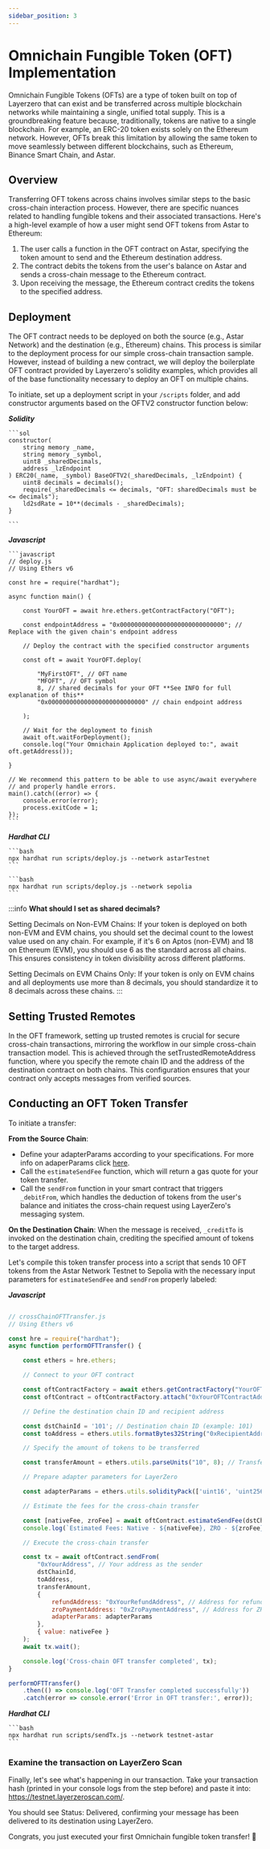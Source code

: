 ```yaml
---
sidebar_position: 3
---
```


# Omnichain Fungible Token (OFT) Implementation

Omnichain Fungible Tokens (OFTs) are a type of token built on top of Layerzero that can exist and be transferred across multiple blockchain networks while maintaining a single, unified total supply. This is a groundbreaking feature because, traditionally, tokens are native to a single blockchain. For example, an ERC-20 token exists solely on the Ethereum network. However, OFTs break this limitation by allowing the same token to move seamlessly between different blockchains, such as Ethereum, Binance Smart Chain, and Astar.

## Overview

Transferring OFT tokens across chains involves similar steps to the basic cross-chain interaction process. However, there are specific nuances related to handling fungible tokens and their associated transactions. Here's a high-level example of how a user might send OFT tokens from Astar to Ethereum:

1. The user calls a function in the OFT contract on Astar, specifying the token amount to send and the Ethereum destination address.
2. The contract debits the tokens from the user's balance on Astar and sends a cross-chain message to the Ethereum contract.
3. Upon receiving the message, the Ethereum contract credits the tokens to the specified address.

## Deployment

The OFT contract needs to be deployed on both the source (e.g., Astar Network) and the destination (e.g., Ethereum) chains. This process is similar to the deployment process for our simple cross-chain transaction sample. However, instead of building a new contract, we will deploy the boilerplate OFT contract provided by Layerzero's solidity examples, which provides all of the base functionality necessary to deploy an OFT on multiple chains.



To initiate, set up a deployment script in your `/scripts` folder, and add constructor arguments based on the OFTV2 constructor function below:

***Solidity***

    ```sol
    constructor(
        string memory _name,
        string memory _symbol,
        uint8 _sharedDecimals,
        address _lzEndpoint
    ) ERC20(_name, _symbol) BaseOFTV2(_sharedDecimals, _lzEndpoint) {
        uint8 decimals = decimals();
        require(_sharedDecimals <= decimals, "OFT: sharedDecimals must be <= decimals");
        ld2sdRate = 10**(decimals - _sharedDecimals);
    }
    
    ```

***Javascript***

    ```javascript
    // deploy.js
    // Using Ethers v6

    const hre = require("hardhat");

    async function main() {

        const YourOFT = await hre.ethers.getContractFactory("OFT");

        const endpointAddress = "0x00000000000000000000000000000"; // Replace with the given chain's endpoint address
        
        // Deploy the contract with the specified constructor arguments
        
        const oft = await YourOFT.deploy(
            
            "MyFirstOFT", // OFT name
            "MFOFT", // OFT symbol
            8, // shared decimals for your OFT **See INFO for full explanation of this**
            "0x000000000000000000000000000" // chain endpoint address

        );

        // Wait for the deployment to finish
        await oft.waitForDeployment(); 
        console.log("Your Omnichain Application deployed to:", await oft.getAddress());
   
    }

    // We recommend this pattern to be able to use async/await everywhere
    // and properly handle errors.
    main().catch((error) => {
        console.error(error);
        process.exitCode = 1;
    });
    ```

***Hardhat CLI***

    ```bash
    npx hardhat run scripts/deploy.js --network astarTestnet
    ```

    ```bash
    npx hardhat run scripts/deploy.js --network sepolia
    ```

:::info
<b>What should I set as shared decimals?</b>

Setting Decimals on Non-EVM Chains: If your token is deployed on both non-EVM and EVM chains, you should set the decimal count to the lowest value used on any chain. For example, if it's 6 on Aptos (non-EVM) and 18 on Ethereum (EVM), you should use 6 as the standard across all chains. This ensures consistency in token divisibility across different platforms.

Setting Decimals on EVM Chains Only: If your token is only on EVM chains and all deployments use more than 8 decimals, you should standardize it to 8 decimals across these chains.
:::

## Setting Trusted Remotes

In the OFT framework, setting up trusted remotes is crucial for secure cross-chain transactions, mirroring the workflow in our simple cross-chain transaction model. This is achieved through the setTrustedRemoteAddress function, where you specify the remote chain ID and the address of the destination contract on both chains. This configuration ensures that your contract only accepts messages from verified sources.

## Conducting an OFT Token Transfer

To initiate a transfer:

**From the Source Chain**: 
- Define your adapterParams according to your specifications. For more info on adaperParams click [here](https://layerzero.gitbook.io/docs/evm-guides/advanced/relayer-adapter-parameters).
- Call the `estimateSendFee` function, which will return a gas quote for your token transfer.
- Call the `sendFrom` function in your smart contract that triggers `_debitFrom`, which handles the deduction of tokens from the user's balance and initiates the cross-chain request using LayerZero's messaging system.



**On the Destination Chain**: When the message is received, `_creditTo` is invoked on the destination chain, crediting the specified amount of tokens to the target address.

Let's compile this token transfer process into a script that sends 10 OFT tokens from the Astar Network Testnet to Sepolia with the necessary input parameters for `estimateSendFee` and `sendFrom` properly labeled:

***Javascript***

```javascript

// crossChainOFTTransfer.js
// Using Ethers v6

const hre = require("hardhat");
async function performOFTTransfer() {

    const ethers = hre.ethers;

    // Connect to your OFT contract

    const oftContractFactory = await ethers.getContractFactory("YourOFTContract");
    const oftContract = oftContractFactory.attach("0xYourOFTContractAddress"); // Replace with your OFT contract's address

    // Define the destination chain ID and recipient address

    const dstChainId = '101'; // Destination chain ID (example: 101)
    const toAddress = ethers.utils.formatBytes32String("0xRecipientAddress"); // Convert recipient's address to bytes32 format

    // Specify the amount of tokens to be transferred

    const transferAmount = ethers.utils.parseUnits("10", 8); // Transferring 10 tokens with 8 decimals (shared decimals amount)

    // Prepare adapter parameters for LayerZero

    const adapterParams = ethers.utils.solidityPack(['uint16', 'uint256'], [1, 200000]); // Customizing LayerZero's adapter parameters

    // Estimate the fees for the cross-chain transfer

    const [nativeFee, zroFee] = await oftContract.estimateSendFee(dstChainId, toAddress, transferAmount, false, adapterParams); // false indicates no ZRO payment will be made
    console.log(`Estimated Fees: Native - ${nativeFee}, ZRO - ${zroFee}`);

    // Execute the cross-chain transfer

    const tx = await oftContract.sendFrom(
        "0xYourAddress", // Your address as the sender
        dstChainId, 
        toAddress, 
        transferAmount, 
        { 
            refundAddress: "0xYourRefundAddress", // Address for refunded gas to be sent
            zroPaymentAddress: "0xZroPaymentAddress", // Address for ZRO token payment, if used
            adapterParams: adapterParams
        }, 
        { value: nativeFee }
    );
    await tx.wait();

    console.log('Cross-chain OFT transfer completed', tx);
}

performOFTTransfer()
    .then(() => console.log('OFT Transfer completed successfully'))
    .catch(error => console.error('Error in OFT transfer:', error));

```

***Hardhat CLI***

    ```bash
    npx hardhat run scripts/sendTx.js --network testnet-astar
    ```

### Examine the transaction on LayerZero Scan

Finally, let's see what's happening in our transaction. 
Take your transaction hash (printed in your console logs from the step before) and paste it into: https://testnet.layerzeroscan.com/.

You should see Status: Delivered, confirming your message has been delivered to its destination using LayerZero.

Congrats, you just executed your first Omnichain fungible token transfer! 🥳